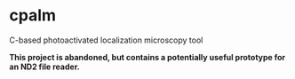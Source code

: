 # cpalm
C-based photoactivated localization microscopy tool

**This project is abandoned, but contains a potentially useful prototype for an ND2 file reader.**
